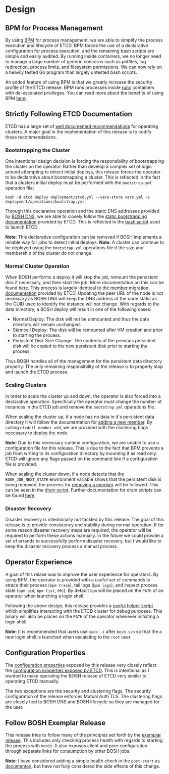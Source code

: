 # Design

## BPM for Process Management

By using [BPM](https://github.com/cloudfoundry-incubator/bpm-release) for
process management, we are able to simplify the process execution and lifecycle
of ETCD. BPM forces the use of a declarative configuration for process execution,
and the remaining bash scripts are simple and easily audited.
By running inside containers, we no longer need to manage a large number of
generic concerns such as pidfiles, log redirection, process limits, and
filesystem permissions. We can now rely on a heavily tested Go program than
largely untested bash scripts.

An added feature of using BPM is that we greatly increase the security profile
of the ETCD release. BPM runs processes inside
[runc](https://github.com/opencontainers/runc) containers with de-escalated
privileges. You can read more about the benefits of using BPM
[here](https://github.com/cloudfoundry-incubator/bpm-release/blob/master/README.md).

## Strictly Following ETCD Documentation

ETCD has a large set of [well documented
recommendations](https://coreos.com/etcd/docs/latest/op-guide/clustering.html)
for operating clusters. A major goal in the implementation of this release is
to codify these recommendations.

### Bootstrapping the Cluster

One intentional design decision is forcing the responsibility of bootstrapping
the cluster on the operator. Rather than develop a complex set of logic around
attempting to detect initial deploys, this release forces the operator to be
declarative about bootstrapping a cluster. This is reflected in the fact that a
clusters initial deploy must be performed with the `bootstrap.yml` operation
file:

```
bosh -d etcd deploy deployment/etcd.yml --vars-store vars.yml -o deployment/operations/bootstrap.yml
```

Through this declarative operation and the static DNS addresses provided by
[BOSH DNS](https://bosh.io/docs/dns.html), we are able to closely follow the
[static bootstrapping
documentation](https://coreos.com/etcd/docs/latest/op-guide/clustering.html#static)
provided by ETCD. This is reflected in the [bash
script](../jobs/etcd/templates/etcd.erb) used to launch ETCD.

**Note**: This declarative configuration can be removed if BOSH implements a reliable way for jobs to detect initial deploys.
**Note**: A cluster can continue to be deployed using the `bootstrap.yml` operations file if the size and membership of the cluster do not change.

### Normal Cluster Operation

When BOSH performs a deploy it will stop the job, remount the persistent disk
if necessary, and then start the job. More documentation on this can be found
[here](https://bosh.io/docs/job-lifecycle.html). This process is largely
identical to the [member migration
documentation](https://coreos.com/etcd/docs/latest/v2/admin_guide.html#member-migration)
provided by ETCD. Updating the peer URL of the node is not necessary as BOSH
DNS will keep the DNS address of the node static as the GUID used to identify
the instance will not change. With regards to the data directory, a BOSH deploy
will result in one of the following cases:
* Normal Deploy: The disk will not be unmounted and thus the data directory will remain unchanged.
* Stemcell Deploy: The disk will be remounted after VM creation and prior to starting the process.
* Persistent Disk Size Change: The contents of the previous persistent disk will be copied to the new persistent disk prior to starting the process.

Thus BOSH handles all of the management for the persistent data directory
properly. The only remaining responsibility of the release is to properly stop
and launch the ETCD process.

### Scaling Clusters

In order to scale the cluster up and down, the operator is also forced into a
declarative operation. Specifically the operator must change the number of
instances in the ETCD job and remove the `bootstrap.yml` operations file.

When scaling the cluster up, if a node has no data in it's persistent data
directory it will follow the documentation for [adding a new
member](https://coreos.com/etcd/docs/latest/op-guide/runtime-configuration.html#add-a-new-member).
By calling `etcdctl member add`, we are provided with the clustering flags
necessary to deploy the node.

**Note**: Due to this necessary runtime configuration, we are unable to use a
configuration file for this release. This is due to the fact that BPM prevents
a job from writing to its configuration directory by mounting it as read only.
ETCD will ignore any flags passed on the command line if a configuration file
is provided.

When scaling the cluster down, if a node detects that the `BOSH_JOB_NEXT_STATE`
environment variable shows that the persistent disk is being removed, the
process for [removing a
member](https://coreos.com/etcd/docs/latest/op-guide/runtime-configuration.html#remove-a-member)
will be followed. This can be seen in the [drain
script](../jobs/etcd/templates/drain.erb).  Further documentation for drain
scripts can be found [here](https://bosh.io/docs/drain.html).

### Disaster Recovery

Disaster recovery is intentionally not tackled by this release. The goal of
this release is to provide consistency and stability during normal operation.
If for some reason disaster recovery steps are required, the operator will be
required to perform these actions manually. In the future we could provide a
set of errands to successfully perform disaster recovery, but I would like to
keep the disaster recovery process a manual process.

## Operator Experience

A goal of this relase was to improve the user experience for operators.
By using BPM, the operator is provided with a useful set of commands to
strace their process (`bpm trace`), tail logs (`bpm logs`), and inspect
process state (`bpm pid`, `bpm list`, etc). By default `bpm` will be placed
on the `PATH` of an operator when launching a login shell.

Following the above design, this release provides a [useful helper
script](../jobs/etcd/templates/etcdctl.erb) which simplifies interacting
with the ETCD cluster for debug purposes. This binary will also be places
on the `PATH` of the operator whenever initiating a login shell.

**Note**: It is recommended that users use `sudo -i` after `bosh ssh` so that
the a new login shell is launched when escalating to the `root` user.

## Configuration Properties

The [configuration properties](../jobs/etcd/spec) exposed by this release very
closely reflect the [configuration properties exposed by
ETCD](https://coreos.com/etcd/docs/latest/op-guide/configuration.html). This is
intentional as I wanted to make operating the BOSH release of ETCD very similar
to operating ETCD manually.

The two exceptions are the security and clustering flags. The security
configuration of the release enforces Mutual Auth TLS. The clustering flags are
closely tied to BOSH DNS and BOSH lifecycle so they are managed for the user.

## Follow BOSH Exemplar Release

This release tries to follow many of the principles set forth by the [exemplar
release](https://github.com/cloudfoundry/exemplar-release). This includes only
checking process health with regards to starting the process with `monit`. It
also exposes client and peer configuration through separate links for
consumption by other BOSH jobs.

**Note**: I have considered adding a simple health check in the `post-start` as
[documented](https://github.com/cloudfoundry/exemplar-release#post-start-docs),
but have not fully considered the side effects of this change.
